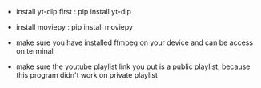 * install yt-dlp first :
  pip install yt-dlp

* install moviepy :
  pip install moviepy

* make sure you have installed ffmpeg on your device and can be access on terminal

* make sure the youtube playlist link you put is a public playlist, because this program didn't work on private playlist
